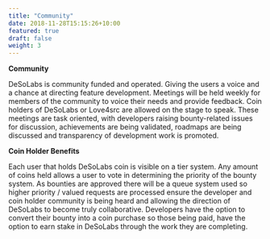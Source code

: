 ```yaml
---
title: "Community"
date: 2018-11-28T15:15:26+10:00
featured: true
draft: false
weight: 3
---
```


**Community**

DeSoLabs is community funded and operated. Giving the users a voice and a chance at directing feature development. Meetings will be held weekly for members of the community to voice their needs and provide feedback.
Coin holders of DeSoLabs or Love4src are allowed on the stage to speak. These meetings are task oriented, with developers raising bounty-related issues for discussion, achievements are being validated, roadmaps are being discussed and transparency of development work is promoted.


**Coin Holder Benefits**

Each user that holds DeSoLabs coin is visible on a tier system. Any amount of coins held allows a user to vote in determining the priority of the bounty system. As bounties are approved there will be a queue system used so higher priority / valued requests are processed ensure the developer and coin holder community is being heard and allowing the direction of DeSoLabs to become truly collaborative.
Developers have the option to convert their bounty into a coin purchase so those being paid, have the option to earn stake in DeSoLabs through the work they are completing.
